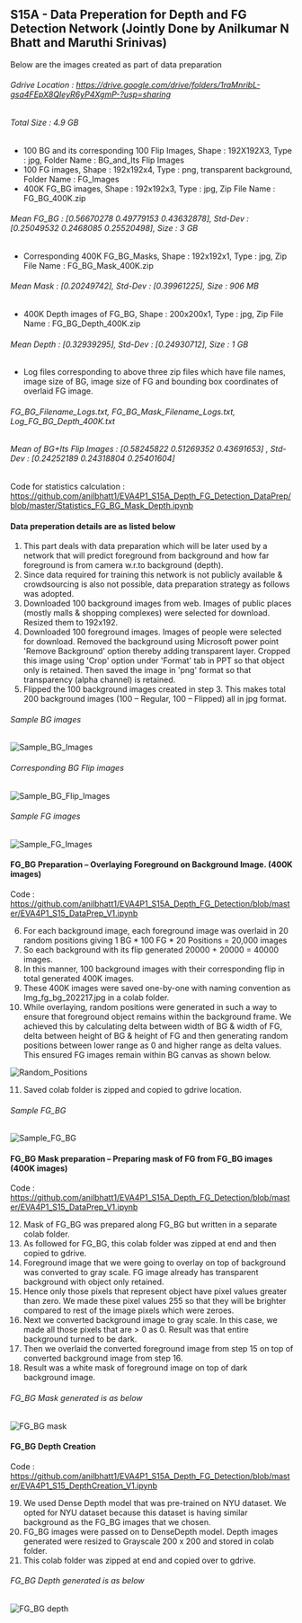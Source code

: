 ## S15A - Data Preperation for Depth and FG Detection Network (Jointly Done by Anilkumar N Bhatt and Maruthi Srinivas)
Below are the images created as part of data preparation

###### Gdrive Location : https://drive.google.com/drive/folders/1raMnribL-gsa4FEpX8QIeyR6yP4XgmP-?usp=sharing
###### Total Size : 4.9 GB

-	100 BG and its corresponding 100 Flip Images, Shape : 192X192X3, Type : jpg, Folder Name : BG_and_Its Flip Images
- 100 FG images, Shape : 192x192x4, Type : png, transparent background, Folder Name : FG_Images
-	400K FG_BG images, Shape : 192x192x3, Type : jpg, Zip File Name : FG_BG_400K.zip

###### Mean FG_BG		: [0.56670278 0.49779153 0.43632878], Std-Dev 	: [0.25049532 0.2468085  0.25520498], Size 		:  3 GB

-	Corresponding 400K FG_BG_Masks, Shape : 192x192x1, Type : jpg, Zip File Name : FG_BG_Mask_400K.zip

###### Mean Mask		: [0.20249742], Std-Dev	: [0.39961225], Size		: 906 MB

-	400K Depth images of FG_BG, Shape : 200x200x1, Type : jpg, Zip File Name : FG_BG_Depth_400K.zip

###### Mean	Depth	: [0.32939295], Std-Dev		: [0.24930712], Size		: 1 GB

-	Log files corresponding to above three zip files which have file names, image size of BG, image size of FG and bounding box coordinates of overlaid FG image.
###### FG_BG_Filename_Logs.txt, FG_BG_Mask_Filename_Logs.txt, Log_FG_BG_Depth_400K.txt

###### Mean of BG+Its Flip Images : [0.58245822 0.51269352 0.43691653] , Std-Dev : [0.24252189 0.24318804 0.25401604] 

Code for statistics calculation : https://github.com/anilbhatt1/EVA4P1_S15A_Depth_FG_Detection_DataPrep/blob/master/Statistics_FG_BG_Mask_Depth.ipynb


#### Data preperation details are as listed below

1.	This part deals with data preparation which will be later used by a network that will predict foreground from background and how far foreground is from camera w.r.to background (depth).
2.	Since data required for training this network is not publicly available & crowdsourcing is also not possible, data preparation strategy as follows was adopted.
3.	Downloaded 100 background images from web. Images of public places (mostly malls & shopping complexes) were selected for download. Resized them to 192x192.
4.	Downloaded 100 foreground images. Images of people were selected for download. Removed the background using Microsoft power point 'Remove Background' option thereby adding transparent layer. Cropped this image using 'Crop' option under 'Format' tab in PPT so that object only is retained. Then saved the image in 'png' format so that transparency (alpha channel) is retained.
5.	Flipped the 100 background images created in step 3. This makes total 200 background images (100 – Regular, 100 – Flipped) all in jpg format.

###### Sample BG images
![Sample_BG_Images](https://github.com/anilbhatt1/EVA4P1_S15A_Depth_FG_Detection_DataPrep/blob/master/Images_For_ReadMe/BG_Sample10.png)

###### Corresponding BG Flip images
![Sample_BG_Flip_Images](https://github.com/anilbhatt1/EVA4P1_S15A_Depth_FG_Detection_DataPrep/blob/master/Images_For_ReadMe/BG_Flip_Sample10.png)

###### Sample FG images
![Sample_FG_Images](https://github.com/anilbhatt1/EVA4P1_S15A_Depth_FG_Detection_DataPrep/blob/master/Images_For_ReadMe/FG_Sample10.png)

#### FG_BG Preparation – Overlaying Foreground on Background Image. (400K images)

Code : https://github.com/anilbhatt1/EVA4P1_S15A_Depth_FG_Detection/blob/master/EVA4P1_S15_DataPrep_V1.ipynb

6.	For each background image, each foreground image was overlaid in 20 random positions giving  1 BG * 100 FG * 20 Positions  = 20,000 images
7.	So each background with its flip generated 20000 + 20000 = 40000 images.
8.	In this manner, 100 background images with their corresponding flip in total generated 400K images.
9.	These 400K images were saved one-by-one with naming convention as Img_fg_bg_202217.jpg in a colab folder. 
10.	While overlaying, random positions were generated in such a way to ensure that foreground object remains within the background frame. We achieved this by calculating delta between width of BG & width of FG, delta between height of BG & height of FG and then generating random positions between lower range as 0 and higher range as delta values. This ensured FG images remain within BG canvas as shown below.

![Random_Positions](https://github.com/anilbhatt1/EVA4P1_S15A_Depth_FG_Detection_DataPrep/blob/master/Images_For_ReadMe/Random_Positions.png)

11.	Saved colab folder is zipped and copied to gdrive location.

###### Sample FG_BG

  ![Sample_FG_BG](https://github.com/anilbhatt1/EVA4P1_S15A_Depth_FG_Detection_DataPrep/blob/master/Images_For_ReadMe/FG_BG_Sample10.png)

#### FG_BG Mask preparation – Preparing mask of FG from FG_BG images (400K images)

Code : https://github.com/anilbhatt1/EVA4P1_S15A_Depth_FG_Detection/blob/master/EVA4P1_S15_DataPrep_V1.ipynb

12.	Mask of FG_BG was prepared along FG_BG but written in a separate colab folder.
13.	As followed for FG_BG, this colab folder was zipped at end and then copied to gdrive.
14.	Foreground image that we were going to overlay on top of background was converted to gray scale. FG image already has transparent background with object only retained.
15.	Hence only those pixels that represent object have pixel values greater than zero. We made these pixel values 255 so that they will be brighter compared to rest of the image pixels which were zeroes.
16.	Next we converted background image to gray scale. In this case, we made all those pixels that are > 0 as 0. Result was that entire background turned to be dark.
17.	Then we overlaid the converted foreground image from step 15 on top of converted background image from step 16. 
18.	Result was a white mask of foreground image on top of dark background image.

###### FG_BG Mask generated is as below

  ![FG_BG mask](https://github.com/anilbhatt1/EVA4P1_S15A_Depth_FG_Detection_DataPrep/blob/master/Images_For_ReadMe/FG_BG_Mask_Sample10.png)

#### FG_BG Depth Creation

Code : https://github.com/anilbhatt1/EVA4P1_S15A_Depth_FG_Detection/blob/master/EVA4P1_S15_DepthCreation_V1.ipynb

19.	We used Dense Depth model that was pre-trained on NYU dataset. We opted for NYU dataset because this dataset is having similar background as the FG_BG images that we chosen.
20.	FG_BG images were passed on to DenseDepth model. Depth images generated were resized to Grayscale 200 x 200 and stored in colab folder.
21.	This colab folder was zipped at end and copied over to gdrive.

###### FG_BG Depth generated is as below

  ![FG_BG depth](https://github.com/anilbhatt1/EVA4P1_S15A_Depth_FG_Detection_DataPrep/blob/master/Images_For_ReadMe/FG_BG_Depth_Sample10.png)

